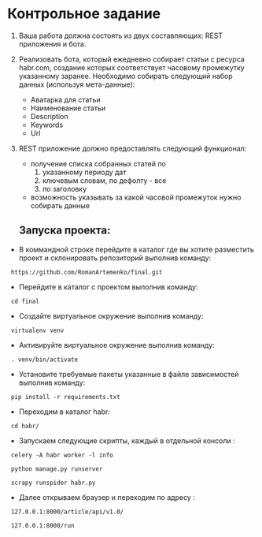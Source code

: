 # Контрольное задание

1. Ваша работа должна состоять из двух составляющих: REST приложения и бота.
2. Реализовать бота, который ежедневно собирает статьи с ресурса habr.com, создание которых соответствует часовому промежутку указанному заранее. Необходимо собирать следующий набор данных (используя мета-данные):
 
    + Аватарка для статьи
    + Наименование статьи
    + Description
    + Keywords
    + Url
    
3. REST приложение должно предоставлять следующий функционал:
   - получение списка собранных статей по
      1.  указанному периоду дат
      2. ключевым словам, по дефолту - все
      3. по заголовку
   - возможность указывать за какой часовой промежуток нужно собирать данные
   
   ## Запуска проекта: ##

- В коммандной строке перейдите в каталог где вы хотите разместить проект и склонировать репозиторий выполнив команду:

```
 https://github.com/RomanArtemenko/final.git
```

- Перейдите в каталог с проектом выполнив команду:

```
 cd final
```

- Создайте виртуальное окружение выполнив команду:

```
 virtualenv venv
```

- Активируйте виртуальное окружение выполнив команду:

```
 . venv/bin/activate
```

- Установите требуемые пакеты указанные в файле зависимостей выполнив команду:

```
 pip install -r requirements.txt
```

- Переходим в каталог habr:

```
 cd habr/
```

- Запускаем следующие скрипты, каждый в отдельной консоли :

```
 celery -A habr worker -l info
```

```
 python manage.py runserver
```

```
 scrapy runspider habr.py 
```


- Далее открываем браузер и переходим по адресу :

```
 127.0.0.1:8000/article/api/v1.0/
```

```
 127.0.0.1:8000/run
```

